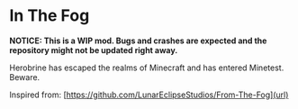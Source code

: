 # In The Fog

**NOTICE: This is a WIP mod. Bugs and crashes are expected and the repository might not be updated right away.**

Herobrine has escaped the realms of Minecraft and has entered Minetest. Beware.

Inspired from: [https://github.com/LunarEclipseStudios/From-The-Fog](url)
